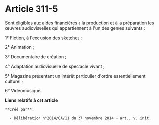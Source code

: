 # Article 311-5

Sont éligibles aux aides financières à la production et à la préparation les œuvres audiovisuelles qui appartiennent à l'un
des genres suivants : 

1° Fiction, à l'exclusion des sketches ; 

2° Animation ; 

3° Documentaire de création ; 

4° Adaptation audiovisuelle de spectacle vivant ; 

5° Magazine présentant un intérêt particulier d'ordre essentiellement culturel ; 

6° Vidéomusique.

**Liens relatifs à cet article**

	**Créé par**:

	  - Délibération n°2014/CA/11 du 27 novembre 2014 - art., v. init.
